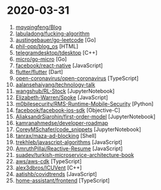 # 2020-03-31

1. [mqyqingfeng/Blog](https://github.com/mqyqingfeng/Blog "冴羽写博客的地方，预计写四个系列：JavaScript深入系列、JavaScript专题系列、ES6系列、React系列。") 
2. [labuladong/fucking-algorithm](https://github.com/labuladong/fucking-algorithm "手把手撕LeetCode题目，扒各种算法套路的裤子。English version supported! Crack LeetCode, not only how, but also why.") 
3. [austingebauer/go-leetcode](https://github.com/austingebauer/go-leetcode "A collection of 100+ popular LeetCode problems that I've solved in Go.") [Go]
4. [phil-opp/blog_os](https://github.com/phil-opp/blog_os "Writing an OS in Rust") [HTML]
5. [telegramdesktop/tdesktop](https://github.com/telegramdesktop/tdesktop "Telegram Desktop messaging app") [C++]
6. [micro/go-micro](https://github.com/micro/go-micro "The Go Micro services development framework") [Go]
7. [facebook/react-native](https://github.com/facebook/react-native "A framework for building native apps with React.") [JavaScript]
8. [flutter/flutter](https://github.com/flutter/flutter "Flutter makes it easy and fast to build beautiful mobile apps.") [Dart]
9. [open-coronavirus/open-coronavirus](https://github.com/open-coronavirus/open-coronavirus "Open Coronavirus") [TypeScript]
10. [aalansehaiyang/technology-talk](https://github.com/aalansehaiyang/technology-talk "汇总java生态圈常用技术框架、开源中间件，系统架构、数据库、大公司架构案例、常用三方类库、项目管理、线上问题排查、个人成长、思考等知识") 
11. [wangshub/RL-Stock](https://github.com/wangshub/RL-Stock "📈 如何用深度强化学习自动炒股") [JupyterNotebook]
12. [Elizabeth-Warren/Spoke](https://github.com/Elizabeth-Warren/Spoke "") [JavaScript]
13. [m0bilesecurity/RMS-Runtime-Mobile-Security](https://github.com/m0bilesecurity/RMS-Runtime-Mobile-Security "Runtime Mobile Security (RMS) is a powerful web interface that helps you to manipulate Android Java Classes and Methods at Runtime") [Python]
14. [facebook/facebook-ios-sdk](https://github.com/facebook/facebook-ios-sdk "Used to integrate the Facebook Platform with your iOS & tvOS apps.") [Objective-C]
15. [AliaksandrSiarohin/first-order-model](https://github.com/AliaksandrSiarohin/first-order-model "This repository contains the source code for the paper First Order Motion Model for Image Animation") [JupyterNotebook]
16. [kamranahmedse/developer-roadmap](https://github.com/kamranahmedse/developer-roadmap "Roadmap to becoming a web developer in 2020") 
17. [CoreyMSchafer/code_snippets](https://github.com/CoreyMSchafer/code_snippets "") [JupyterNotebook]
18. [tanrax/maza-ad-blocking](https://github.com/tanrax/maza-ad-blocking "Local ad blocker. Like Pi-hole but local and using your operating system.") [Shell]
19. [trekhleb/javascript-algorithms](https://github.com/trekhleb/javascript-algorithms "📝 Algorithms and data structures implemented in JavaScript with explanations and links to further readings") [JavaScript]
20. [AmruthPillai/Reactive-Resume](https://github.com/AmruthPillai/Reactive-Resume "A one-of-a-kind resume builder that keeps your privacy in mind. Completely secure, customizable, portable, open-source and free forever. Try it out today!") [JavaScript]
21. [suadev/turkish-microservice-architecture-book](https://github.com/suadev/turkish-microservice-architecture-book "Open Source Turkish Microservices eBook. Feel free to contribute.") 
22. [aws/aws-cdk](https://github.com/aws/aws-cdk "The AWS Cloud Development Kit is a framework for defining cloud infrastructure in code") [TypeScript]
23. [alex3dbros/ICUVent](https://github.com/alex3dbros/ICUVent "A repository made for an opensource hardware and software for ICU Ventilator") [C++]
24. [aatishb/covidtrends](https://github.com/aatishb/covidtrends "Tracking the growth of COVID-19 Cases woldwide") [JavaScript]
25. [home-assistant/frontend](https://github.com/home-assistant/frontend "🍭 Frontend for Home Assistant") [TypeScript]
